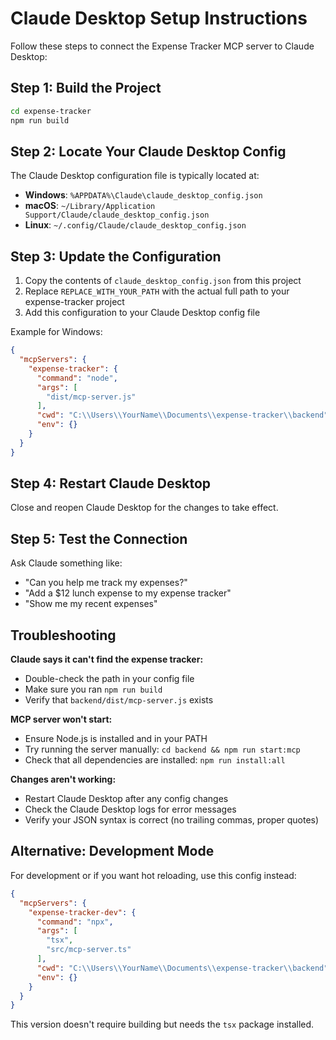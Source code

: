 # Claude Desktop Setup Instructions

Follow these steps to connect the Expense Tracker MCP server to Claude Desktop:

## Step 1: Build the Project
```bash
cd expense-tracker
npm run build
```

## Step 2: Locate Your Claude Desktop Config
The Claude Desktop configuration file is typically located at:
- **Windows**: `%APPDATA%\Claude\claude_desktop_config.json`
- **macOS**: `~/Library/Application Support/Claude/claude_desktop_config.json`  
- **Linux**: `~/.config/Claude/claude_desktop_config.json`

## Step 3: Update the Configuration
1. Copy the contents of `claude_desktop_config.json` from this project
2. Replace `REPLACE_WITH_YOUR_PATH` with the actual full path to your expense-tracker project
3. Add this configuration to your Claude Desktop config file

Example for Windows:
```json
{
  "mcpServers": {
    "expense-tracker": {
      "command": "node",
      "args": [
        "dist/mcp-server.js"
      ],
      "cwd": "C:\\Users\\YourName\\Documents\\expense-tracker\\backend",
      "env": {}
    }
  }
}
```

## Step 4: Restart Claude Desktop
Close and reopen Claude Desktop for the changes to take effect.

## Step 5: Test the Connection
Ask Claude something like:
- "Can you help me track my expenses?"
- "Add a $12 lunch expense to my expense tracker"
- "Show me my recent expenses"

## Troubleshooting

**Claude says it can't find the expense tracker:**
- Double-check the path in your config file
- Make sure you ran `npm run build` 
- Verify that `backend/dist/mcp-server.js` exists

**MCP server won't start:**
- Ensure Node.js is installed and in your PATH
- Try running the server manually: `cd backend && npm run start:mcp`
- Check that all dependencies are installed: `npm run install:all`

**Changes aren't working:**
- Restart Claude Desktop after any config changes
- Check the Claude Desktop logs for error messages
- Verify your JSON syntax is correct (no trailing commas, proper quotes)

## Alternative: Development Mode

For development or if you want hot reloading, use this config instead:

```json
{
  "mcpServers": {
    "expense-tracker-dev": {
      "command": "npx",
      "args": [
        "tsx",
        "src/mcp-server.ts"
      ],
      "cwd": "C:\\Users\\YourName\\Documents\\expense-tracker\\backend",
      "env": {}
    }
  }
}
```

This version doesn't require building but needs the `tsx` package installed.